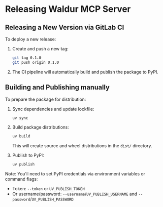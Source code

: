 # Releasing Waldur MCP Server

## Releasing a New Version via GitLab CI

To deploy a new release:

1. Create and push a new tag:
    ```bash
    git tag 0.1.0
    git push origin 0.1.0
    ```

2. The CI pipeline will automatically build and publish the package to PyPI.

## Building and Publishing manually

To prepare the package for distribution:

1. Sync dependencies and update lockfile:
    ```bash
    uv sync
    ```

2. Build package distributions:
    ```bash
    uv build
    ```

    This will create source and wheel distributions in the `dist/` directory.

3. Publish to PyPI:
    ```bash
    uv publish
    ```

Note: You'll need to set PyPI credentials via environment variables or command flags:
- Token: `--token` or `UV_PUBLISH_TOKEN`
- Or username/password: `--username`/`UV_PUBLISH_USERNAME` and `--password`/`UV_PUBLISH_PASSWORD`
